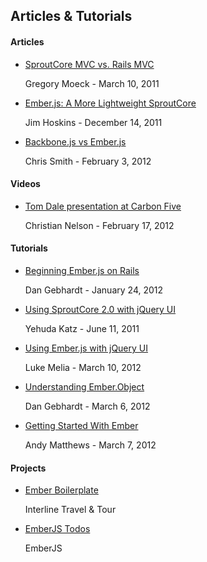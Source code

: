 ## Articles & Tutorials

<h4>Articles</h4>
<ul class="resources">
	<li>
		<a href="http://gmoeck.github.com/2011/03/10/sproutcore-mvc-vs-rails-mvc.html">SproutCore MVC vs. Rails MVC</a>
		<p>Gregory Moeck - March 10, 2011</p>
	</li>
	<li>
		<a href="http://thinkvitamin.com/code/javascript/ember-js-a-more-lightweight-sproutcore/">Ember.js: A More Lightweight SproutCore</a>
		<p>Jim Hoskins - December 14, 2011</p>
	</li>
	<li>
		<a href="http://css.dzone.com/articles/backbonejs-vs-emberjs">Backbone.js vs Ember.js</a>
		<p>Chris Smith - February 3, 2012</p>
	</li>
</ul>

<h4>Videos</h4>
<ul class="resources">
	<li>
		<a href="http://vimeo.com/36992934">Tom Dale presentation at Carbon Five</a>
		<p>Christian Nelson - February 17, 2012</p>
	</li>
</ul>

<h4>Tutorials</h4>
<ul class="resources">
	<li>
		<a href="http://www.cerebris.com/blog/2012/01/24/beginning-ember-js-on-rails-part-1/">Beginning Ember.js on Rails</a>
		<p>Dan Gebhardt - January 24, 2012</p>
	</li>
	<li>
		<a href="http://yehudakatz.com/2011/06/11/using-sproutcore-2-0-with-jquery-ui/">Using SproutCore 2.0 with jQuery UI</a>
		<p>Yehuda Katz - June 11, 2011</p>
	</li>
	<li>
		<a href="http://www.lukemelia.com/blog/archives/2012/03/10/using-ember-js-with-jquery-ui/">Using Ember.js with jQuery UI</a>
		<p>Luke Melia - March 10, 2012</p>
	</li>
	<li>
		<a href="http://www.cerebris.com/blog/2012/03/06/understanding-ember-object/">Understanding Ember.Object</a>
		<p>Dan Gebhardt - March 6, 2012</p>
	</li>
	<li>
		<a href="http://andymatthews.net/read/2012/03/07/Getting-Started-With-EmberJS">Getting Started With Ember</a>
		<p>Andy Matthews - March 7, 2012</p>
	</li>
</ul>

<h4>Projects</h4>
<ul class="resources">
	<li>
		<a href="https://github.com/interline/ember-skeleton">Ember Boilerplate</a>
		<p>Interline Travel &amp; Tour</p>
	</li>
	<li>
		<a href="https://github.com/emberjs/todos">EmberJS Todos</a>
		<p>EmberJS</p>
	</li>
</ul>